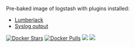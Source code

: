 Pre-baked image of logstash with plugins installed:
* [Lumberjack](https://www.elastic.co/guide/en/logstash/current/plugins-inputs-lumberjack.html)
* [Syslog output](https://www.elastic.co/guide/en/logstash/current/plugins-outputs-syslog.html)

[![Docker Stars](https://img.shields.io/docker/stars/evryfs/logstash-docker.svg)]()
[![Docker Pulls](https://img.shields.io/docker/pulls/evryfs/logstash-docker.svg)]()
[![](https://images.microbadger.com/badges/version/evryfs/logstash-docker.svg)](https://microbadger.com/images/evryfs/logstash-docker "Get your own version badge on microbadger.com")
[![](https://images.microbadger.com/badges/image/evryfs/logstash-docker.svg)](https://microbadger.com/images/evryfs/logstash-docker "Get your own image badge on microbadger.com")
